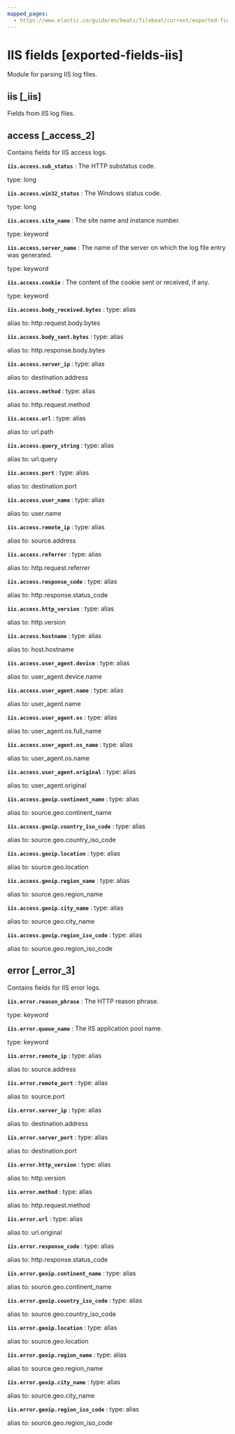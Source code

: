 ```yaml
---
mapped_pages:
  - https://www.elastic.co/guide/en/beats/filebeat/current/exported-fields-iis.html
---
```


# IIS fields [exported-fields-iis]

Module for parsing IIS log files.


## iis [_iis]

Fields from IIS log files.


## access [_access_2]

Contains fields for IIS access logs.

**`iis.access.sub_status`**
:   The HTTP substatus code.

type: long


**`iis.access.win32_status`**
:   The Windows status code.

type: long


**`iis.access.site_name`**
:   The site name and instance number.

type: keyword


**`iis.access.server_name`**
:   The name of the server on which the log file entry was generated.

type: keyword


**`iis.access.cookie`**
:   The content of the cookie sent or received, if any.

type: keyword


**`iis.access.body_received.bytes`**
:   type: alias

alias to: http.request.body.bytes


**`iis.access.body_sent.bytes`**
:   type: alias

alias to: http.response.body.bytes


**`iis.access.server_ip`**
:   type: alias

alias to: destination.address


**`iis.access.method`**
:   type: alias

alias to: http.request.method


**`iis.access.url`**
:   type: alias

alias to: url.path


**`iis.access.query_string`**
:   type: alias

alias to: url.query


**`iis.access.port`**
:   type: alias

alias to: destination.port


**`iis.access.user_name`**
:   type: alias

alias to: user.name


**`iis.access.remote_ip`**
:   type: alias

alias to: source.address


**`iis.access.referrer`**
:   type: alias

alias to: http.request.referrer


**`iis.access.response_code`**
:   type: alias

alias to: http.response.status_code


**`iis.access.http_version`**
:   type: alias

alias to: http.version


**`iis.access.hostname`**
:   type: alias

alias to: host.hostname


**`iis.access.user_agent.device`**
:   type: alias

alias to: user_agent.device.name


**`iis.access.user_agent.name`**
:   type: alias

alias to: user_agent.name


**`iis.access.user_agent.os`**
:   type: alias

alias to: user_agent.os.full_name


**`iis.access.user_agent.os_name`**
:   type: alias

alias to: user_agent.os.name


**`iis.access.user_agent.original`**
:   type: alias

alias to: user_agent.original


**`iis.access.geoip.continent_name`**
:   type: alias

alias to: source.geo.continent_name


**`iis.access.geoip.country_iso_code`**
:   type: alias

alias to: source.geo.country_iso_code


**`iis.access.geoip.location`**
:   type: alias

alias to: source.geo.location


**`iis.access.geoip.region_name`**
:   type: alias

alias to: source.geo.region_name


**`iis.access.geoip.city_name`**
:   type: alias

alias to: source.geo.city_name


**`iis.access.geoip.region_iso_code`**
:   type: alias

alias to: source.geo.region_iso_code



## error [_error_3]

Contains fields for IIS error logs.

**`iis.error.reason_phrase`**
:   The HTTP reason phrase.

type: keyword


**`iis.error.queue_name`**
:   The IIS application pool name.

type: keyword


**`iis.error.remote_ip`**
:   type: alias

alias to: source.address


**`iis.error.remote_port`**
:   type: alias

alias to: source.port


**`iis.error.server_ip`**
:   type: alias

alias to: destination.address


**`iis.error.server_port`**
:   type: alias

alias to: destination.port


**`iis.error.http_version`**
:   type: alias

alias to: http.version


**`iis.error.method`**
:   type: alias

alias to: http.request.method


**`iis.error.url`**
:   type: alias

alias to: url.original


**`iis.error.response_code`**
:   type: alias

alias to: http.response.status_code


**`iis.error.geoip.continent_name`**
:   type: alias

alias to: source.geo.continent_name


**`iis.error.geoip.country_iso_code`**
:   type: alias

alias to: source.geo.country_iso_code


**`iis.error.geoip.location`**
:   type: alias

alias to: source.geo.location


**`iis.error.geoip.region_name`**
:   type: alias

alias to: source.geo.region_name


**`iis.error.geoip.city_name`**
:   type: alias

alias to: source.geo.city_name


**`iis.error.geoip.region_iso_code`**
:   type: alias

alias to: source.geo.region_iso_code


